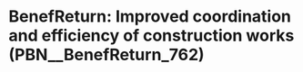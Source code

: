 # BenefReturn: __Improved coordination and efficiency of construction works__ (PBN__BenefReturn_762)

